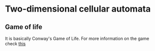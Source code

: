 # Two-dimensional cellular automata
## Game of life
It is basically Conway's Game of Life. For more information on the game check [this](https://en.wikipedia.org/wiki/Conway's_Game_of_Life)
